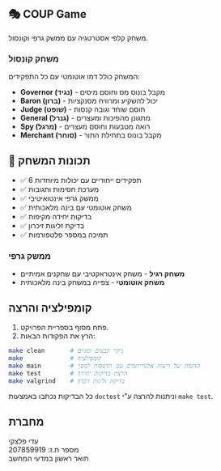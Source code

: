 ## 🎭 COUP Game

משחק קלפי אסטרטגיה עם ממשק גרפי וקונסול.

### משחק קונסול

המשחק כולל דמו אוטומטי עם כל התפקידים:
- **Governor (נגיד)** - מקבל בונוס מס וחוסם מיסים
- **Baron (ברון)** - יכול להשקיע ומרוויח מסנקציות
- **Judge (שופט)** - חוסם שוחד וגובה קנסות
- **General (גנרל)** - מתגונן מהפיכות ומעצרים
- **Spy (מרגל)** - רואה מטבעות וחוסם מעצרים
- **Merchant (סוחר)** - מקבל בונוס בתחילת התור

## 🎯 תכונות המשחק

- ✅ 6 תפקידים ייחודיים עם יכולות מיוחדות
- ✅ מערכת חסימות ותגובות
- ✅ ממשק גרפי אינטואיטיבי
- ✅ משחק אוטומטי עם בינה מלאכותית
- ✅ בדיקות יחידה מקיפות
- ✅ בדיקת זליגות זיכרון
- ✅ תמיכה במספר פלטפורמות

### ממשק גרפי
- **משחק רגיל** - משחק אינטראקטיבי עם שחקנים אמיתיים
- **משחק אוטומטי** - צפייה במשחק בינה מלאכותית


## קומפילציה והרצה

1. פתח מסוף בספריית הפרויקט.
2. הרץ את הפקודות הבאות:

```bash
make clean       # ניקוי קבצים זמניים
make             # קומפילציה
make main        # הדגמה של ריצות אלגוריתמים עם הדפסות למסך
make test        # הרצת בדיקות יחידה
make valgrind    # בדיקת זליגות זיכרון
```
כל הבדיקות נכתבו באמצעות `doctest` וניתנות להרצה ע"י `make test`.

##  מחברת

עדי פלצקי  
מספר ת.ז: 207859919  
תואר ראשון במדעי המחשב
